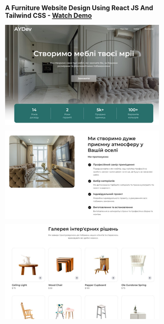 ## A Furniture Website Design Using React JS And Tailwind CSS - [Watch Demo](https://furniture-pied.vercel.app/)

![This is an image](src/assets/production/1.jpg)

![This is an image](src/assets/production/2.jpg)

![This is an image](src/assets/production/3.jpg)
